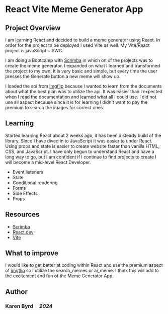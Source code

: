 # React Vite Meme Generator App

## Project Overview
I am learning React and decided to build a meme generator using React. In order for the project to be deployed I used Vite as well.  My Vite/React project is javaScript + SWC. 

I am doing a Bootcamp with [Scrimba](https://scrimba.com) in which on of the projects was to create the meme generator. I expanded on what I learned and transformed the project to my own. It is very basic and simple, but every time the user presses the Generate button a new meme will show up. 

I loaded the api from [imgflip](https://imgflip.com/api) because I wanted to learn from the documents about what the best plan was to utilize the api. It was easier than I expected when I read the documentation and learned what all I could use. I did not use all aspect because since it is for learning I didn't want to pay the premium to search the images for correct ones. 

## Learning
Started learning React about 2 weeks ago, it has been a steady build of the library. Since I have dived in to JavaScript it was easier to under React. Using props and state is easier to create website faster than vanilla HTML, CSS, and JavaScript. I have only begun to understand React and have a long way to go, but I am confident if I continue to find projects to create I will become a mid-level React Developer.  

- Event listeners
- State
- Conditional rendering
- Forms
- Side Effects
- Props

## Resources
- [Scrimba](https://scrimba.com)
- [React.dev](https://react.dev/)
- [Vite](https://vitejs.dev/guide/)

## What to improve
I would like to get better at coding within React and use the premium aspect of [imgflip](https://imgflip.com/api) so I utilize the search_memes or ai_meme. I think this will add to the excitement and fun of the Meme Generator App.

## Author

### **Karen Byrd** &nbsp; &nbsp; *2024*

